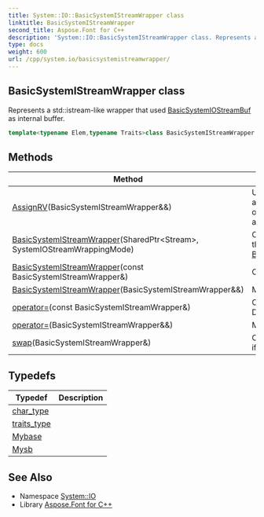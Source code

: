 ```yaml
---
title: System::IO::BasicSystemIStreamWrapper class
linktitle: BasicSystemIStreamWrapper
second_title: Aspose.Font for C++
description: 'System::IO::BasicSystemIStreamWrapper class. Represents a std::istream-like wrapper that used BasicSystemIOStreamBuf as internal buffer in C++.'
type: docs
weight: 600
url: /cpp/system.io/basicsystemistreamwrapper/
---
```

## BasicSystemIStreamWrapper class


Represents a std::istream-like wrapper that used [BasicSystemIOStreamBuf](../basicsystemiostreambuf/) as internal buffer.

```cpp
template<typename Elem,typename Traits>class BasicSystemIStreamWrapper : public std::basic_istream<Elem, std::char_traits<Elem>>
```

## Methods

| Method | Description |
| --- | --- |
| [AssignRV](./assignrv/)(BasicSystemIStreamWrapper\&&) | Used in move constructor and move assignment operator to reset pointers and call [swap()](./swap/). |
| [BasicSystemIStreamWrapper](./basicsystemistreamwrapper/)(SharedPtr\<Stream\>, SystemIOStreamWrappingMode) | Constructs a new instance of the [BasicSystemIStreamWrapper](./). |
| [BasicSystemIStreamWrapper](./basicsystemistreamwrapper/)(const BasicSystemIStreamWrapper\&) | Copy constructor. Deleted. |
| [BasicSystemIStreamWrapper](./basicsystemistreamwrapper/)(BasicSystemIStreamWrapper\&&) | Move constructor. |
| [operator=](./operator=/)(const BasicSystemIStreamWrapper\&) | Copy assignment operator. Deleted. |
| [operator=](./operator=/)(BasicSystemIStreamWrapper\&&) | Move assignment operator. |
| [swap](./swap/)(BasicSystemIStreamWrapper\&) | Call to swap *this and **right**, if they are not equal. |
## Typedefs

| Typedef | Description |
| --- | --- |
| [char_type](./char_type/) |  |
| [traits_type](./traits_type/) |  |
| [Mybase](./mybase/) |  |
| [Mysb](./mysb/) |  |
## See Also

* Namespace [System::IO](../)
* Library [Aspose.Font for C++](../../)
